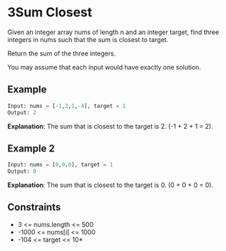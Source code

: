# 3Sum Closest

Given an integer array nums of length n and an integer target, find three integers in nums such that the sum is closest to target.

Return the sum of the three integers.

You may assume that each input would have exactly one solution.

## Example

```python
Input: nums = [-1,2,1,-4], target = 1
Output: 2
```

**Explanation**: The sum that is closest to the target is 2. (-1 + 2 + 1 = 2).

## Example 2

```python
Input: nums = [0,0,0], target = 1
Output: 0
```

**Explanation**: The sum that is closest to the target is 0. (0 + 0 + 0 = 0).

## Constraints

* 3 <= nums.length <= 500
* -1000 <= nums[i] <= 1000
* -104 <= target <= 10*
